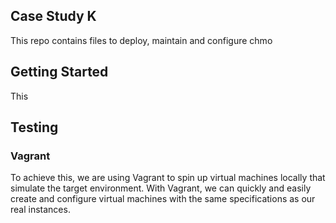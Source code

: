 ## Case Study K

This repo contains files to deploy, maintain and configure chmo

## Getting Started

This 

## Testing


### Vagrant

To achieve this, we are using Vagrant to spin up virtual machines locally that simulate the target environment. With Vagrant, we can quickly and easily create and configure virtual machines with the same specifications as our real instances.



